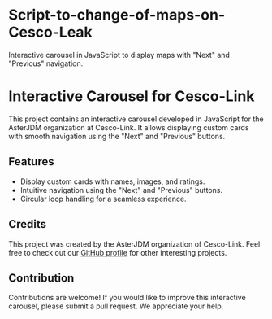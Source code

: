 # Script-to-change-of-maps-on-Cesco-Leak
Interactive carousel in JavaScript to display maps with "Next" and "Previous" navigation.

# Interactive Carousel for Cesco-Link

This project contains an interactive carousel developed in JavaScript for the AsterJDM organization at Cesco-Link. It allows displaying custom cards with smooth navigation using the "Next" and "Previous" buttons.

## Features

- Display custom cards with names, images, and ratings.
- Intuitive navigation using the "Next" and "Previous" buttons.
- Circular loop handling for a seamless experience.

## Credits

This project was created by the AsterJDM organization of Cesco-Link. Feel free to check out our [GitHub profile](https://github.com/AsterJDM) for other interesting projects.

## Contribution

Contributions are welcome! If you would like to improve this interactive carousel, please submit a pull request. We appreciate your help.
